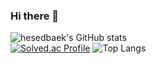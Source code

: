 ### Hi there 👋
![hesedbaek's GitHub stats](https://github-readme-stats.vercel.app/api?username=hesedbaek&show_icons=true&theme=onedark)  
[![Solved.ac Profile](http://mazassumnida.wtf/api/generate_badge?boj=printhelloworld98)](https://solved.ac/printhelloworld98)
![Top Langs](https://github-readme-stats.vercel.app/api/top-langs/?username=hesedbaek&layout=compact&theme=onedark)

<!--
**hesedbaek/hesedbaek** is a ✨ _special_ ✨ repository because its `README.md` (this file) appears on your GitHub profile.

Here are some ideas to get you started:

- 🔭 I’m currently working on ...
- 🌱 I’m currently learning ...
- 👯 I’m looking to collaborate on ...
- 🤔 I’m looking for help with ...
- 💬 Ask me about ...
- 📫 How to reach me: ...
- 😄 Pronouns: ...
- ⚡ Fun fact: ...
-->
